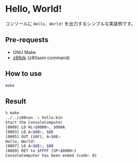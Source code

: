 # Hello, World!

コンソールに `Hello, World!` を出力するシンプルな実装例です。

## Pre-requests

- GNU Make
- [z88dk](https://github.com/z88dk/z88dk) (z80asm command)

## How to use

```bash
make
```

## Result

```bash
% make
../../z80con -v hello.bin
Start the ConsoleComputer
[0000] LD HL<$0000>, $000A
[0003] LD A<$00>, $0E
[0005] OUT ($0F), A<$0E>
Hello, World!
[0007] LD A<$0E>, $00
[0009] RET to $FFFF (SP<$0000>)
ConsoleComputer has been ended (code: 0)
```

